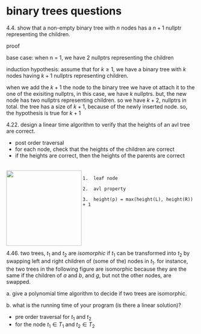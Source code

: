 # binary trees questions

4.4.  show that a non-empty binary tree with $n$ nodes has a $n + 1$ nullptr representing the children.

proof

base case:  when n = 1, we have 2 nullptrs representing the children

induction hypothesis:  assume that for $k \geq 1$, we have a binary tree with $k$ nodes having $k + 1$ nullptrs representing children.

when we add the $k + 1$ the node to the binary tree we have ot attach it to the one of the exisiting nullptrs, in this case, we have $k$ nullptrs.  but, the new node has two nullptrs representing children.  so we have $k + 2$, nullptrs in total.  the tree has a size of $k + 1$, because of the newly inserted node.  so, the hypothesis is true for $k + 1$

4.22.  design a linear time algorithm to verify that the heights of an avl tree are correct.

-  post order traversal
-  for each node, check that the heights of the children are correct
-  if the heights are correct, then the heights of the parents are correct

<br><img src="./assets/0-tree.png" align=left width=200px>

    1.  leaf node

    2.  avl property

    3.  height(p) = max(height(L), height(R)) + 1

<br><br><br><br><br>

4.46.  two trees, $t_{1}$ and $t_{2}$ are _isomorphic_ if $t_{1}$ can be transformed into $t_{2}$ by swapping left and right children of (some of the) nodes in $t_{1}$.  for instance, the two trees in the following figure are isomorphic because they are the same if the children of $a$ and $b$, and $g$, but not the other nodes, are swapped.

a.  give a polynomial time algorithm to decide if two trees are isomorphic.

b.  what is the running time of your program (is there a linear solution)?

-  pre order traversal for $t_{1}$ and $t_{2}$
-  for the node $t_{1} \in T_{1}$ and  $t_{2} \in T_{2}$ 































